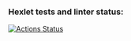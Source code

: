 ### Hexlet tests and linter status:
[![Actions Status](https://github.com/PetrLomaev/frontend-project-12/actions/workflows/hexlet-check.yml/badge.svg)](https://github.com/PetrLomaev/frontend-project-12/actions)